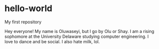 # hello-world
My first repository 

Hey everyone! My name is Oluwaseyi, but I go by Olu or Shay. I am a rising sophomore at the University Delaware studying computer engineering. I love to dance and be social. I also hate milk, lol. 
